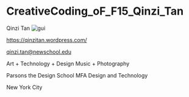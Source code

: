 # CreativeCoding_oF_F15_Qinzi_Tan
Qinzi Tan
![gui](images/gui.png)

https://qinzitan.wordpress.com/ 

qinzi.tan@newschool.edu

Art + Technology + Design
Music + Photography

Parsons the Design School
MFA Design and Technology

New York City

